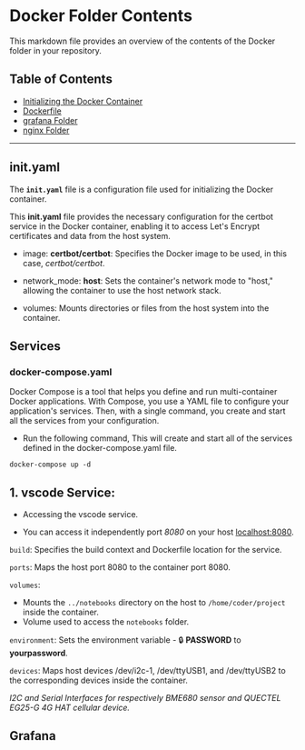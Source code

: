 # Docker Folder Contents

This markdown file provides an overview of the contents of the Docker folder in your repository.

## Table of Contents

- [Initializing the Docker Container](#inityaml)
- [Dockerfile](#dockerfile)
- [grafana Folder](#grafana-folder)
- [nginx Folder](#nginx-folder)
  
---

## init.yaml
The **`init.yaml`** file is a configuration file used for initializing the Docker container.

This **init.yaml** file provides the necessary configuration for the certbot service in the Docker container, enabling it to access Let's Encrypt certificates and data from the host system.

- image: **certbot/certbot**: Specifies the Docker image to be used, in this case, *certbot/certbot*.

- network_mode: **host**: Sets the container's network mode to "host," allowing the container to use the host network stack.

- volumes: Mounts directories or files from the host system into the container.

## Services
### docker-compose.yaml 

Docker Compose is a tool that helps you define and run multi-container Docker applications. With Compose, you use a YAML file to configure your application's services. Then, with a single command, you create and start all the services from your configuration.


- Run the following command, This will create and start all of the services defined in the docker-compose.yaml file.

`docker-compose up -d`

## 1. vscode Service:
- Accessing the vscode service.

* You can access it independently port *8080* on your host [localhost:8080](http://localhost:8080).

`build`: Specifies the build context and Dockerfile location for the service.

`ports`: Maps the host port 8080 to the container port 8080.

`volumes`: 
* Mounts the `../notebooks` directory on the host to `/home/coder/project` inside the container.
* Volume used to access the `notebooks` folder.

`environment`: Sets the environment variable 
             - :lock: **PASSWORD** to **yourpassword**.

`devices`: Maps host devices /dev/i2c-1, /dev/ttyUSB1, and /dev/ttyUSB2 to the corresponding devices inside the container.

*I2C and Serial Interfaces for respectively BME680 sensor and QUECTEL EG25-G 4G HAT cellular device.*


## Grafana



